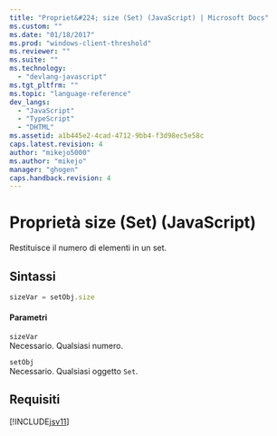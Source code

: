 ```yaml
---
title: "Propriet&#224; size (Set) (JavaScript) | Microsoft Docs"
ms.custom: ""
ms.date: "01/18/2017"
ms.prod: "windows-client-threshold"
ms.reviewer: ""
ms.suite: ""
ms.technology: 
  - "devlang-javascript"
ms.tgt_pltfrm: ""
ms.topic: "language-reference"
dev_langs: 
  - "JavaScript"
  - "TypeScript"
  - "DHTML"
ms.assetid: a1b445e2-4cad-4712-9bb4-f3d98ec5e58c
caps.latest.revision: 4
author: "mikejo5000"
ms.author: "mikejo"
manager: "ghogen"
caps.handback.revision: 4
---
```

# Propriet&#224; size (Set) (JavaScript)
Restituisce il numero di elementi in un set.  
  
## Sintassi  
  
```javascript  
sizeVar = setObj.size  
```  
  
#### Parametri  
 `sizeVar`  
 Necessario.  Qualsiasi numero.  
  
 `setObj`  
 Necessario.  Qualsiasi oggetto `Set`.  
  
## Requisiti  
 [!INCLUDE[jsv11](../../javascript/reference/includes/jsv11-md.md)]